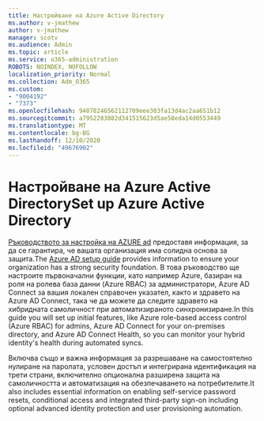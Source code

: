 ```yaml
---
title: Настройване на Azure Active Directory
ms.author: v-jmathew
author: v-jmathew
manager: scotv
ms.audience: Admin
ms.topic: article
ms.service: o365-administration
ROBOTS: NOINDEX, NOFOLLOW
localization_priority: Normal
ms.collection: Adm_O365
ms.custom:
- "9004192"
- "7373"
ms.openlocfilehash: 94078246562112709eee303fa13d4ac2aa651b12
ms.sourcegitcommit: a7952283882d341515623d5ae58eda14d0553449
ms.translationtype: MT
ms.contentlocale: bg-BG
ms.lasthandoff: 12/10/2020
ms.locfileid: "49676902"
---
```

# <a name="set-up-azure-active-directory"></a><span data-ttu-id="ffea8-102">Настройване на Azure Active Directory</span><span class="sxs-lookup"><span data-stu-id="ffea8-102">Set up Azure Active Directory</span></span>

<span data-ttu-id="ffea8-103">[Ръководството за настройка на AZURE ad](https://go.microsoft.com/fwlink/?linkid=2134390) предоставя информация, за да се гарантира, че вашата организация има солидна основа за защита.</span><span class="sxs-lookup"><span data-stu-id="ffea8-103">The [Azure AD setup guide](https://go.microsoft.com/fwlink/?linkid=2134390) provides information to ensure your organization has a strong security foundation.</span></span> <span data-ttu-id="ffea8-104">В това ръководство ще настроите първоначални функции, като например Azure, базиран на роля на ролева база данни (Azure RBAC) за администратори, Azure AD Connect за вашия локален справочен указател, както и здравето на Azure AD Connect, така че да можете да следите здравето на хибридната самоличност при автоматизираното синхронизиране.</span><span class="sxs-lookup"><span data-stu-id="ffea8-104">In this guide you will set up initial features, like Azure role-based access control (Azure RBAC) for admins, Azure AD Connect for your on-premises directory, and Azure AD Connect Health, so you can monitor your hybrid identity's health during automated syncs.</span></span>

<span data-ttu-id="ffea8-105">Включва също и важна информация за разрешаване на самостоятелно нулиране на паролата, условен достъп и интегрирана идентификация на трети страни, включително опционална разширена защита на самоличността и автоматизация на обезпечаването на потребителите.</span><span class="sxs-lookup"><span data-stu-id="ffea8-105">It also includes essential information on enabling self-service password resets, conditional access and integrated third-party sign-on including optional advanced identity protection and user provisioning automation.</span></span>

